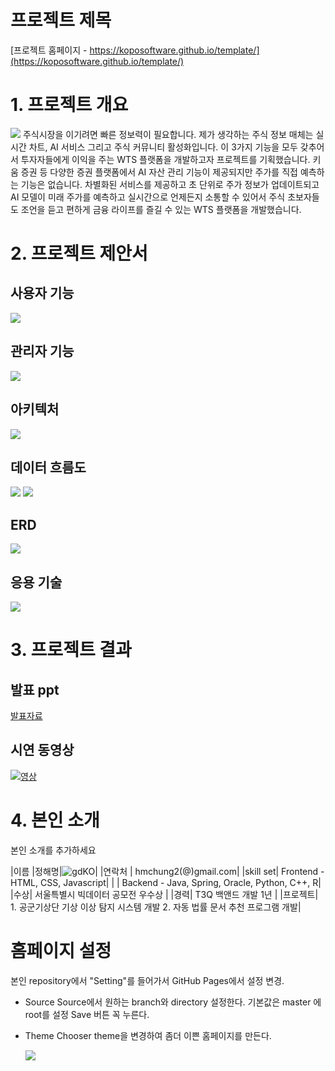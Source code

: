 # 프로젝트 제목

[프로젝트 홈페이지 - https://koposoftware.github.io/template/](https://koposoftware.github.io/template/)

# 1. 프로젝트 개요

<img src="발표자료/최종프로젝트_정해명_발표자료/슬라이드3.PNG"/>
주식시장을 이기려면 빠른 정보력이 필요합니다. 제가 생각하는 주식 정보 매체는 실시간 차트, AI 서비스 그리고 주식 커뮤니티 활성화입니다. 이 3가지 기능을 모두 갖추어서 투자자들에게 이익을 주는 WTS 플랫폼을 개발하고자 프로젝트를 기획했습니다. 키움 증권 등 다양한 증권 플랫폼에서 AI 자산 관리 기능이 제공되지만 주가를 직접 예측하는 기능은 없습니다. 차별화된 서비스를 제공하고 초 단위로 주가 정보가 업데이트되고 AI 모델이 미래 주가를 예측하고 실시간으로 언제든지 소통할 수 있어서 주식 초보자들도 조언을 듣고 편하게 금융 라이프를 즐길 수 있는 WTS 플랫폼을 개발했습니다.      

# 2. 프로젝트 제안서

## 사용자 기능
   <img src="발표자료/최종프로젝트_정해명_발표자료/슬라이드4.PNG"/>
   
## 관리자 기능
   <img src="발표자료/최종프로젝트_정해명_발표자료/슬라이드5.PNG"/>
   
## 아키텍처
   <img src="발표자료/최종프로젝트_정해명_발표자료/슬라이드6.PNG"/>
   
## 데이터 흐름도
   <img src="발표자료/최종프로젝트_정해명_발표자료/슬라이드7.PNG"/>
   <img src="발표자료/최종프로젝트_정해명_발표자료/슬라이드8.PNG"/>
   
## ERD
   <img src="발표자료/최종프로젝트_정해명_발표자료/슬라이드10.PNG"/>
   
## 응용 기술
   <img src="발표자료/최종프로젝트_정해명_발표자료/슬라이드11.PNG"/>



# 3. 프로젝트 결과

## 발표 ppt 
   [발표자료](/발표자료/최종프로젝트_정해명_발표자료.pdf)<br>


## 시연 동영상 
   
   [![영상](발표자료/최종프로젝트_정해명_발표자료/슬라이드4.PNG)](https://www.youtube.com/embed/4cZFjeUAEuc)

# 4. 본인 소개

본인 소개를 추가하세요

|이름 |정해명|![gdKO](/발표자료/최종프로젝트_정해명_발표자료/profilePic.jpg)|
|연락처 | hmchung2(@)gmail.com|
|skill set| Frontend - HTML, CSS, Javascript|
| | Backend - Java, Spring, Oracle, Python, C++, R|
|수상| 서울특별시 빅데이터 공모전 우수상 |
|경력|  T3Q 백앤드 개발 1년  |
|프로젝트| 1. 공군기상단 기상 이상 탐지 시스템 개발
           2. 자동 법률 문서 추천 프로그램 개발|


# 홈페이지 설정
 본인 repository에서 "Setting"를 들어가서 GitHub Pages에서 설정 변경.
* Source
 Source에서 원하는 branch와 directory 설정한다. 
 기본값은 master 에 root를 설정 
 Save 버튼 꼭 누른다.
 
 * Theme Chooser
 theme을 변경하여 좀더 이쁜 홈페이지를 만든다.
   
   <img src="homepage.JPG"/><br>
   
 
